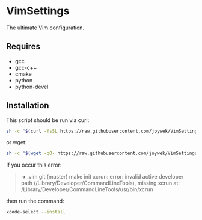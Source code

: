 # VimSettings
The ultimate Vim configuration.

## Requires

- gcc
- gcc-c++
- cmake
- python
- python-devel

## Installation

This script should be run via curl:
```sh
sh -c "$(curl -fsSL https://raw.githubusercontent.com/joywek/VimSettings/master/install.sh)"
```
or wget:
```sh
sh -c "$(wget -qO- https://raw.githubusercontent.com/joywek/VimSettings/master/install.sh)"
```

If you occur this error:

> ➜  .vim git:(master) make init
> xcrun: error: invalid active developer path (/Library/Developer/CommandLineTools), missing xcrun at: /Library/Developer/CommandLineTools/usr/bin/xcrun

then run the command:

```sh
xcode-select --install
```
